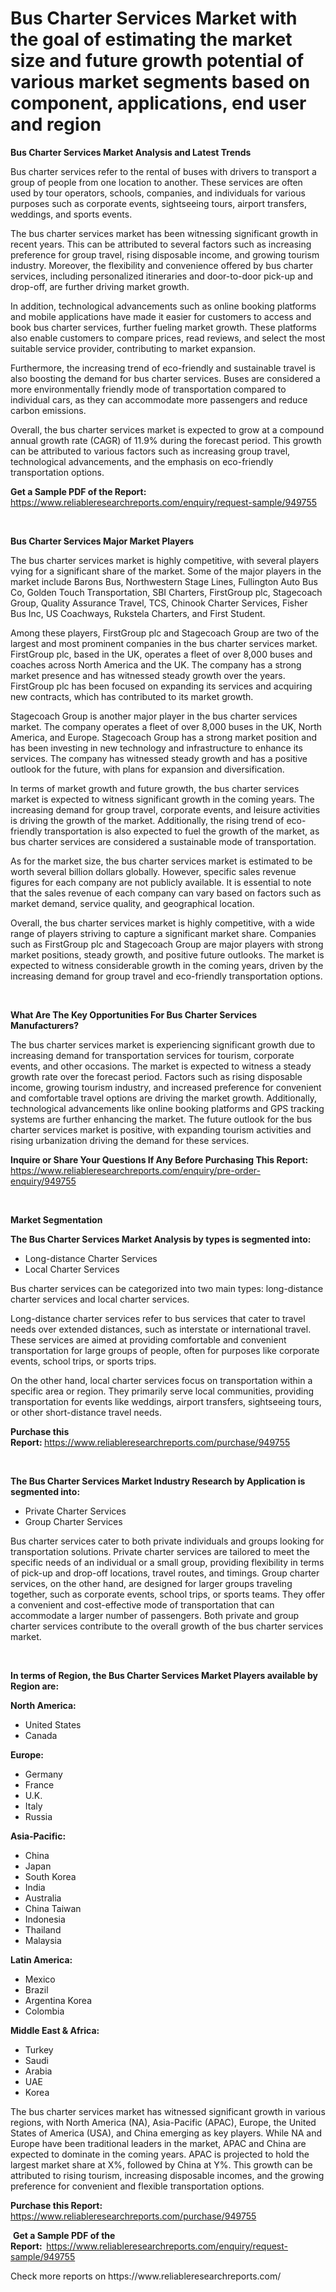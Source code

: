<p><h1>Bus Charter Services Market with the goal of estimating the market size and future growth potential of various market segments based on component, applications, end user and region</h1></p><p><strong>Bus Charter Services Market Analysis and Latest Trends</strong></p>
<p><p>Bus charter services refer to the rental of buses with drivers to transport a group of people from one location to another. These services are often used by tour operators, schools, companies, and individuals for various purposes such as corporate events, sightseeing tours, airport transfers, weddings, and sports events.</p><p>The bus charter services market has been witnessing significant growth in recent years. This can be attributed to several factors such as increasing preference for group travel, rising disposable income, and growing tourism industry. Moreover, the flexibility and convenience offered by bus charter services, including personalized itineraries and door-to-door pick-up and drop-off, are further driving market growth.</p><p>In addition, technological advancements such as online booking platforms and mobile applications have made it easier for customers to access and book bus charter services, further fueling market growth. These platforms also enable customers to compare prices, read reviews, and select the most suitable service provider, contributing to market expansion.</p><p>Furthermore, the increasing trend of eco-friendly and sustainable travel is also boosting the demand for bus charter services. Buses are considered a more environmentally friendly mode of transportation compared to individual cars, as they can accommodate more passengers and reduce carbon emissions.</p><p>Overall, the bus charter services market is expected to grow at a compound annual growth rate (CAGR) of 11.9% during the forecast period. This growth can be attributed to various factors such as increasing group travel, technological advancements, and the emphasis on eco-friendly transportation options.</p></p>
<p><strong>Get a Sample PDF of the Report:&nbsp;</strong> <a href="https://www.reliableresearchreports.com/enquiry/request-sample/949755">https://www.reliableresearchreports.com/enquiry/request-sample/949755</a></p>
<p>&nbsp;</p>
<p><strong>Bus Charter Services Major Market Players</strong></p>
<p><p>The bus charter services market is highly competitive, with several players vying for a significant share of the market. Some of the major players in the market include Barons Bus, Northwestern Stage Lines, Fullington Auto Bus Co, Golden Touch Transportation, SBI Charters, FirstGroup plc, Stagecoach Group, Quality Assurance Travel, TCS, Chinook Charter Services, Fisher Bus Inc, US Coachways, Rukstela Charters, and First Student.</p><p>Among these players, FirstGroup plc and Stagecoach Group are two of the largest and most prominent companies in the bus charter services market. FirstGroup plc, based in the UK, operates a fleet of over 8,000 buses and coaches across North America and the UK. The company has a strong market presence and has witnessed steady growth over the years. FirstGroup plc has been focused on expanding its services and acquiring new contracts, which has contributed to its market growth.</p><p>Stagecoach Group is another major player in the bus charter services market. The company operates a fleet of over 8,000 buses in the UK, North America, and Europe. Stagecoach Group has a strong market position and has been investing in new technology and infrastructure to enhance its services. The company has witnessed steady growth and has a positive outlook for the future, with plans for expansion and diversification.</p><p>In terms of market growth and future growth, the bus charter services market is expected to witness significant growth in the coming years. The increasing demand for group travel, corporate events, and leisure activities is driving the growth of the market. Additionally, the rising trend of eco-friendly transportation is also expected to fuel the growth of the market, as bus charter services are considered a sustainable mode of transportation.</p><p>As for the market size, the bus charter services market is estimated to be worth several billion dollars globally. However, specific sales revenue figures for each company are not publicly available. It is essential to note that the sales revenue of each company can vary based on factors such as market demand, service quality, and geographical location.</p><p>Overall, the bus charter services market is highly competitive, with a wide range of players striving to capture a significant market share. Companies such as FirstGroup plc and Stagecoach Group are major players with strong market positions, steady growth, and positive future outlooks. The market is expected to witness considerable growth in the coming years, driven by the increasing demand for group travel and eco-friendly transportation options.</p></p>
<p>&nbsp;</p>
<p><strong>What Are The Key Opportunities For Bus Charter Services Manufacturers?</strong></p>
<p><p>The bus charter services market is experiencing significant growth due to increasing demand for transportation services for tourism, corporate events, and other occasions. The market is expected to witness a steady growth rate over the forecast period. Factors such as rising disposable income, growing tourism industry, and increased preference for convenient and comfortable travel options are driving the market growth. Additionally, technological advancements like online booking platforms and GPS tracking systems are further enhancing the market. The future outlook for the bus charter services market is positive, with expanding tourism activities and rising urbanization driving the demand for these services.</p></p>
<p><strong>Inquire or Share Your Questions If Any Before Purchasing This Report:</strong> <a href="https://www.reliableresearchreports.com/enquiry/pre-order-enquiry/949755">https://www.reliableresearchreports.com/enquiry/pre-order-enquiry/949755</a></p>
<p>&nbsp;</p>
<p><strong>Market Segmentation</strong></p>
<p><strong>The Bus Charter Services Market Analysis by types is segmented into:</strong></p>
<p><ul><li>Long-distance Charter Services</li><li>Local Charter Services</li></ul></p>
<p><p>Bus charter services can be categorized into two main types: long-distance charter services and local charter services. </p><p>Long-distance charter services refer to bus services that cater to travel needs over extended distances, such as interstate or international travel. These services are aimed at providing comfortable and convenient transportation for large groups of people, often for purposes like corporate events, school trips, or sports trips.</p><p>On the other hand, local charter services focus on transportation within a specific area or region. They primarily serve local communities, providing transportation for events like weddings, airport transfers, sightseeing tours, or other short-distance travel needs.</p></p>
<p><strong>Purchase this Report:&nbsp;</strong><a href="https://www.reliableresearchreports.com/purchase/949755">https://www.reliableresearchreports.com/purchase/949755</a></p>
<p>&nbsp;</p>
<p><strong>The Bus Charter Services Market Industry Research by Application is segmented into:</strong></p>
<p><ul><li>Private Charter Services</li><li>Group Charter Services</li></ul></p>
<p><p>Bus charter services cater to both private individuals and groups looking for transportation solutions. Private charter services are tailored to meet the specific needs of an individual or a small group, providing flexibility in terms of pick-up and drop-off locations, travel routes, and timings. Group charter services, on the other hand, are designed for larger groups traveling together, such as corporate events, school trips, or sports teams. They offer a convenient and cost-effective mode of transportation that can accommodate a larger number of passengers. Both private and group charter services contribute to the overall growth of the bus charter services market.</p></p>
<p>&nbsp;</p>
<p><strong>In terms of Region, the Bus Charter Services Market Players available by Region are:</strong></p>
<p>
    <p> <strong> North America: </strong>
        <ul>
            <li>United States</li>
            <li>Canada</li>
        </ul>
        </p> 
    <p> <strong> Europe: </strong>
        <ul>
            <li>Germany</li>
            <li>France</li>
            <li>U.K.</li>
            <li>Italy</li>
            <li>Russia</li>
        </ul>
        </p> 
    <p> <strong> Asia-Pacific: </strong>
        <ul>
            <li>China</li>
            <li>Japan</li>
            <li>South Korea</li>
            <li>India</li>
            <li>Australia</li>
            <li>China Taiwan</li>
            <li>Indonesia</li>
            <li>Thailand</li>
            <li>Malaysia</li>
        </ul>
        </p> 
    <p> <strong> Latin America: </strong>
        <ul>
            <li>Mexico</li>
            <li>Brazil</li>
            <li>Argentina Korea</li>
            <li>Colombia</li>
        </ul>
        </p> 
    <p> <strong> Middle East & Africa: </strong>
        <ul>
            <li>Turkey</li>
            <li>Saudi</li>
            <li>Arabia</li>
            <li>UAE</li>
            <li>Korea</li>
        </ul>
    </p>
    </p>
<p><p>The bus charter services market has witnessed significant growth in various regions, with North America (NA), Asia-Pacific (APAC), Europe, the United States of America (USA), and China emerging as key players. While NA and Europe have been traditional leaders in the market, APAC and China are expected to dominate in the coming years. APAC is projected to hold the largest market share at X%, followed by China at Y%. This growth can be attributed to rising tourism, increasing disposable incomes, and the growing preference for convenient and flexible transportation options.</p></p>
<p><strong>Purchase this Report: </strong><a href="https://www.reliableresearchreports.com/purchase/949755">https://www.reliableresearchreports.com/purchase/949755</a></p>
<p>&nbsp;<strong>Get a Sample PDF of the Report:&nbsp;&nbsp;</strong><a href="https://www.reliableresearchreports.com/enquiry/request-sample/949755">https://www.reliableresearchreports.com/enquiry/request-sample/949755</a></p>
<p><strong></strong></p>
<p>Check more reports on https://www.reliableresearchreports.com/</p>